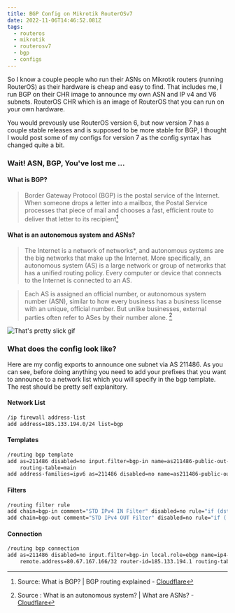 ```yaml
---
title: BGP Config on Mikrotik RouterOSv7
date: 2022-11-06T14:46:52.081Z
tags:
  - routeros
  - mikrotik
  - routerosv7
  - bgp
  - configs
---
```

So I know a couple people who run their ASNs on Mikrotik routers (running RouterOS) as their hardware is cheap and easy to find. That includes me, I run BGP on their CHR image to announce my own ASN and IP v4 and V6 subnets. RouterOS CHR which is an image of RouterOS that you can run on your own hardware.

You would prevously use RouterOS version 6, but now version 7 has a couple stable releases and is supposed to be more stable for BGP, I thought I would post some of my configs for version 7 as the config syntax has changed quite a bit.

### Wait! ASN, BGP, You've lost me ...

#### What is BGP?

> Border Gateway Protocol (BGP) is the postal service of the Internet. When someone drops a letter into a mailbox, the Postal Service processes that piece of mail and chooses a fast, efficient route to deliver that letter to its recipient[^cloudflarebgp]

[^cloudflarebgp]: Source: What is BGP? | BGP routing explained - [Cloudflare](https://www.cloudflare.com/learning/security/glossary/what-is-bgp/)

#### What is an autonomous system and ASNs?
>The Internet is a network of networks*, and autonomous systems are the big networks that make up the Internet. More specifically, an autonomous system (AS) is a large network or group of networks that has a unified routing policy. Every computer or device that connects to the Internet is connected to an AS. 

> Each AS is assigned an official number, or autonomous system number (ASN), similar to how every business has a business license with an unique, official number. But unlike businesses, external parties often refer to ASes by their number alone.
[^cloudflareasn]

[^cloudflareasn]: Source : What is an autonomous system? | What are ASNs? - [Cloudflare](https://www.cloudflare.com/learning/network-layer/what-is-an-autonomous-system/)

![That's pretty slick gif](https://media4.giphy.com/media/U09CkmV0ewDbfGgAZR/giphy.gif?cid=790b7611acdfb9df5539d54ed990cfdf2d9c2469aaf1eee6&rid=giphy.gif&ct=g)

### What does the config look like?
Here are my config exports to announce one subnet via AS 211486. As you can see, before doing anything you need to add your prefixes that you want to announce to a network list which you will specify in the bgp template. The rest should be pretty self explanitory.

#### Network List

```sh
/ip firewall address-list
add address=185.133.194.0/24 list=bgp
```

#### Templates
```sh
/routing bgp template
add as=211486 disabled=no input.filter=bgp-in name=as211486-public-out-ip4 output.filter-chain=bgp-out .network=bgp \
    routing-table=main
add address-families=ipv6 as=211486 disabled=no name=as211486-public-out-ip6 output.network=bgp routing-table=main
```
#### Filters
```sh
/routing filter rule
add chain=bgp-in comment="STD IPv4 IN Filter" disabled=no rule="if (dst in 0.0.0.0/0) {set bgp-local-pref 90; accept}"
add chain=bgp-out comment="STD IPv4 OUT Filter" disabled=no rule="if ( dst == 185.133.194.0/24 ) {accept}"
```

#### Connection
```sh
/routing bgp connection
add as=211486 disabled=no input.filter=bgp-in local.role=ebgp name=ip4-mw output.filter-chain=bgp-out .network=bgp \
    remote.address=80.67.167.166/32 router-id=185.133.194.1 routing-table=main templates=as211486-public-out-ip4
```